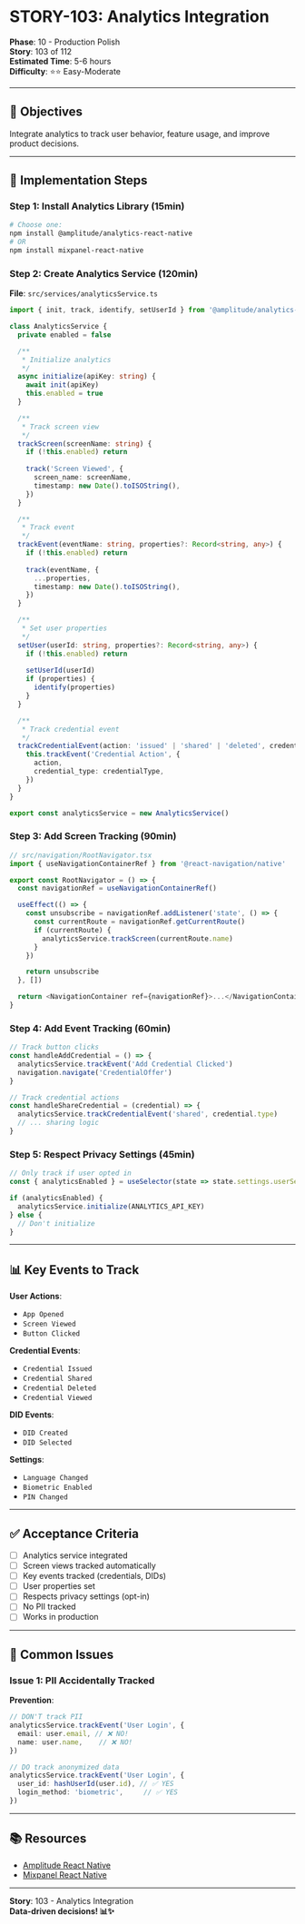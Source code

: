 # STORY-103: Analytics Integration

**Phase**: 10 - Production Polish  
**Story**: 103 of 112  
**Estimated Time**: 5-6 hours  
**Difficulty**: ⭐⭐ Easy-Moderate

---

## 🎯 Objectives

Integrate analytics to track user behavior, feature usage, and improve product decisions.

---

## 📝 Implementation Steps

### Step 1: Install Analytics Library (15min)

```bash
# Choose one:
npm install @amplitude/analytics-react-native
# OR
npm install mixpanel-react-native
```

### Step 2: Create Analytics Service (120min)

**File**: `src/services/analyticsService.ts`

```typescript
import { init, track, identify, setUserId } from '@amplitude/analytics-react-native'

class AnalyticsService {
  private enabled = false

  /**
   * Initialize analytics
   */
  async initialize(apiKey: string) {
    await init(apiKey)
    this.enabled = true
  }

  /**
   * Track screen view
   */
  trackScreen(screenName: string) {
    if (!this.enabled) return
    
    track('Screen Viewed', {
      screen_name: screenName,
      timestamp: new Date().toISOString(),
    })
  }

  /**
   * Track event
   */
  trackEvent(eventName: string, properties?: Record<string, any>) {
    if (!this.enabled) return
    
    track(eventName, {
      ...properties,
      timestamp: new Date().toISOString(),
    })
  }

  /**
   * Set user properties
   */
  setUser(userId: string, properties?: Record<string, any>) {
    if (!this.enabled) return
    
    setUserId(userId)
    if (properties) {
      identify(properties)
    }
  }

  /**
   * Track credential event
   */
  trackCredentialEvent(action: 'issued' | 'shared' | 'deleted', credentialType: string) {
    this.trackEvent('Credential Action', {
      action,
      credential_type: credentialType,
    })
  }
}

export const analyticsService = new AnalyticsService()
```

### Step 3: Add Screen Tracking (90min)

```typescript
// src/navigation/RootNavigator.tsx
import { useNavigationContainerRef } from '@react-navigation/native'

export const RootNavigator = () => {
  const navigationRef = useNavigationContainerRef()

  useEffect(() => {
    const unsubscribe = navigationRef.addListener('state', () => {
      const currentRoute = navigationRef.getCurrentRoute()
      if (currentRoute) {
        analyticsService.trackScreen(currentRoute.name)
      }
    })

    return unsubscribe
  }, [])

  return <NavigationContainer ref={navigationRef}>...</NavigationContainer>
}
```

### Step 4: Add Event Tracking (60min)

```typescript
// Track button clicks
const handleAddCredential = () => {
  analyticsService.trackEvent('Add Credential Clicked')
  navigation.navigate('CredentialOffer')
}

// Track credential actions
const handleShareCredential = (credential) => {
  analyticsService.trackCredentialEvent('shared', credential.type)
  // ... sharing logic
}
```

### Step 5: Respect Privacy Settings (45min)

```typescript
// Only track if user opted in
const { analyticsEnabled } = useSelector(state => state.settings.userSettings)

if (analyticsEnabled) {
  analyticsService.initialize(ANALYTICS_API_KEY)
} else {
  // Don't initialize
}
```

---

## 📊 Key Events to Track

**User Actions**:
- `App Opened`
- `Screen Viewed`
- `Button Clicked`

**Credential Events**:
- `Credential Issued`
- `Credential Shared`
- `Credential Deleted`
- `Credential Viewed`

**DID Events**:
- `DID Created`
- `DID Selected`

**Settings**:
- `Language Changed`
- `Biometric Enabled`
- `PIN Changed`

---

## ✅ Acceptance Criteria

- [ ] Analytics service integrated
- [ ] Screen views tracked automatically
- [ ] Key events tracked (credentials, DIDs)
- [ ] User properties set
- [ ] Respects privacy settings (opt-in)
- [ ] No PII tracked
- [ ] Works in production

---

## 🚨 Common Issues

### Issue 1: PII Accidentally Tracked

**Prevention**:
```typescript
// DON'T track PII
analyticsService.trackEvent('User Login', {
  email: user.email, // ❌ NO!
  name: user.name,    // ❌ NO!
})

// DO track anonymized data
analyticsService.trackEvent('User Login', {
  user_id: hashUserId(user.id), // ✅ YES
  login_method: 'biometric',     // ✅ YES
})
```

---

## 📚 Resources

- [Amplitude React Native](https://www.docs.developers.amplitude.com/data/sdks/react-native/)
- [Mixpanel React Native](https://docs.mixpanel.com/docs/tracking/react-native)

---

**Story**: 103 - Analytics Integration  
**Data-driven decisions! 📊✨**
